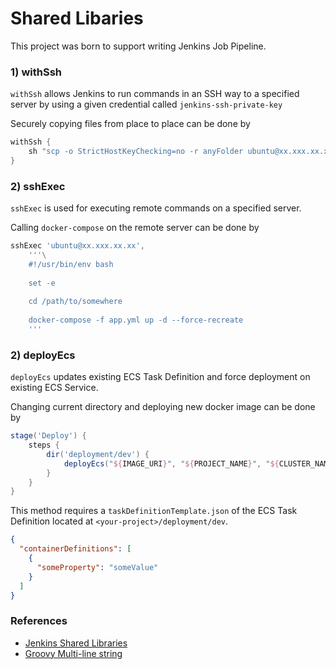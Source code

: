 # Shared Libaries

This project was born to support writing Jenkins Job Pipeline.

### 1) withSsh

`withSsh` allows Jenkins to run commands in an SSH way to a specified server by using a given credential called `jenkins-ssh-private-key`

Securely copying files from place to place can be done by

```groovy
withSsh {
	sh "scp -o StrictHostKeyChecking=no -r anyFolder ubuntu@xx.xxx.xx.xx:/path/to/somewhere
}
```

### 2) sshExec

`sshExec` is used for executing remote commands on a specified server.

Calling `docker-compose` on the remote server can be done by

```groovy
sshExec 'ubuntu@xx.xxx.xx.xx',
    '''\
    #!/usr/bin/env bash
    
    set -e
    
    cd /path/to/somewhere
    
    docker-compose -f app.yml up -d --force-recreate
    '''
```

### 2) deployEcs

`deployEcs` updates existing ECS Task Definition and force deployment on existing ECS Service.

Changing current directory and deploying new docker image can be done by
```groovy
stage('Deploy') {
    steps {
        dir('deployment/dev') {
            deployEcs("${IMAGE_URI}", "${PROJECT_NAME}", "${CLUSTER_NAME}")
        }
    }
}
```

This method requires a `taskDefinitionTemplate.json` of the ECS Task Definition located at `<your-project>/deployment/dev`.

```json
{
  "containerDefinitions": [
    {
      "someProperty": "someValue"
    }
  ]
}
```

### References

+ [Jenkins Shared Libraries](https://jenkins.io/doc/book/pipeline/shared-libraries)
+ [Groovy Multi-line string](https://beta.groovy-lang.org/syntax.html#_triple_single_quoted_string)

